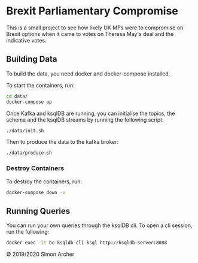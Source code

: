 # Brexit Parliamentary Compromise

This is a small project to see how likely UK MPs were to compromise on Brexit options when it came to votes on Theresa May's deal and the indicative votes.

## Building Data

To build the data, you need docker and docker-compose installed.

To start the containers, run:

```bash
cd data/
docker-compose up
```

Once Kafka and ksqlDB are running, you can initialise the topics, the schema and the ksqlDB streams by running the following script:

```bash
./data/init.sh
```

Then to produce the data to the kafka broker:

```bash
./data/produce.sh
```

### Destroy Containers

To destroy the containers, run:

```bash
docker-compose down -v
```

## Running Queries

You can run your own queries through the ksqlDB cli. To open a cli session, run the following:

```bash
docker exec -it bc-ksqldb-cli ksql http://ksqldb-server:8088
```

© 2019/2020 Simon Archer
